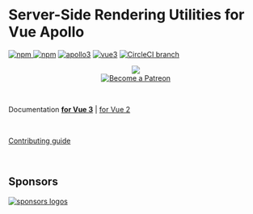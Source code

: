 # Server-Side Rendering Utilities for Vue Apollo

[![npm](https://img.shields.io/npm/v/@vue/apollo-ssr.svg) ![npm](https://img.shields.io/npm/dm/@vue/apollo-ssr.svg)](https://www.npmjs.com/package/@vue/apollo-ssr)
[![apollo3](https://img.shields.io/badge/apollo-3.x-blue.svg)](https://www.apollographql.com/)
[![vue3](https://img.shields.io/badge/vue-3-brightgreen.svg)](https://vuejs.org/)
[![CircleCI branch](https://img.shields.io/circleci/build/github/vuejs/vue-apollo/v4.svg)](https://circleci.com/gh/vuejs/vue-apollo/tree/v4)

<p align="center">
  <img src="https://cdn-images-1.medium.com/max/800/1*H9AANoofLqjS10Xd5TwRYw.png">
  <br>
  <a href="https://www.patreon.com/akryum" target="_blank">
    <img src="https://c5.patreon.com/external/logo/become_a_patron_button.png" alt="Become a Patreon">
  </a>
  <br>
</p>

<br>

Documentation [**for Vue 3**](http://v4.apollo.vuejs.org) | [for Vue 2](https://apollo.vuejs.org/)

<br>

[Contributing guide](../CONTRIBUTING.md)

<br>

## Sponsors

[![sponsors logos](https://guillaume-chau.info/sponsors.png)](https://guillaume-chau.info/sponsors)
